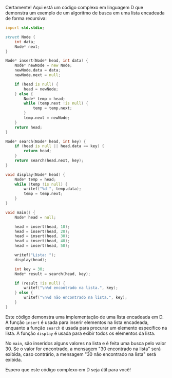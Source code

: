 Certamente! Aqui está um código complexo em linguagem D que demonstra um exemplo de um algoritmo de busca em uma lista encadeada de forma recursiva:

```D
import std.stdio;

struct Node {
    int data;
    Node* next;
}

Node* insert(Node* head, int data) {
    Node* newNode = new Node;
    newNode.data = data;
    newNode.next = null;

    if (head is null) {
        head = newNode;
    } else {
        Node* temp = head;
        while (temp.next !is null) {
            temp = temp.next;
        }
        temp.next = newNode;
    }
    return head;
}

Node* search(Node* head, int key) {
    if (head is null || head.data == key) {
        return head;
    }
    return search(head.next, key);
}

void display(Node* head) {
    Node* temp = head;
    while (temp !is null) {
        writef("%d ", temp.data);
        temp = temp.next;
    }
}

void main() {
    Node* head = null;

    head = insert(head, 10);
    head = insert(head, 20);
    head = insert(head, 30);
    head = insert(head, 40);
    head = insert(head, 50);

    writef("Lista: ");
    display(head);

    int key = 30;
    Node* result = search(head, key);

    if (result !is null) {
        writef("\n%d encontrado na lista.", key);
    } else {
        writef("\n%d não encontrado na lista.", key);
    }
}
```

Este código demonstra uma implementação de uma lista encadeada em D. A função `insert` é usada para inserir elementos na lista encadeada, enquanto a função `search` é usada para procurar um elemento específico na lista. A função `display` é usada para exibir todos os elementos da lista.

No `main`, são inseridos alguns valores na lista e é feita uma busca pelo valor 30. Se o valor for encontrado, a mensagem "30 encontrado na lista" será exibida, caso contrário, a mensagem "30 não encontrado na lista" será exibida.

Espero que este código complexo em D seja útil para você!
